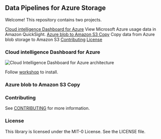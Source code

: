 ## Data Pipelines for Azure Storage
Welcome! This repository contains two projects.

[Cloud intelligence Dashboard for Azure](#cloud-intelligence-dashboard-for-azure) View Microsoft Azure usage data in Amazon QuickSight.
[Azure blob to Amazon S3 Copy](#azure-blob-to-amazon-s3-copy) Copy data from Azure blob storage to Amazon S3
[Contributing](#contributing)
[License](#license)

### Cloud intelligence Dashboard for Azure

![Cloud Intelligence Dashboard for Azure architecture](https://static.us-east-1.prod.workshops.aws/public/4041bf94-deb2-4ae8-98ac-292e38ae87cc/static/images/cidazure-midlevel.png)

Follow [workshop](https://catalog.workshops.aws/cidforazure) to install.

### Azure blob to Amazon S3 Copy

### Contributing

See [CONTRIBUTING](CONTRIBUTING.md#security-issue-notifications) for more information.

### License

This library is licensed under the MIT-0 License. See the LICENSE file.

